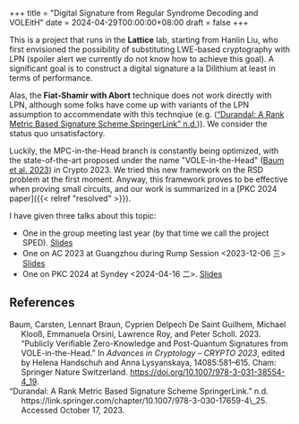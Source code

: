 +++
title = "Digital Signature from Regular Syndrome Decoding and VOLEitH"
date = 2024-04-29T00:00:00+08:00
draft = false
+++

This is a project that runs in the ****Lattice**** lab, starting
from Hanlin Liu, who first envisioned the possibility of substituting
LWE-based cryptography with LPN (spoiler alert we currently do not know
how to achieve this goal). A significant goal is to construct a digital
signature a la Dilithium at least in terms of performance.

Alas, the **Fiat-Shamir with Abort** technique does not work directly with
LPN, although some folks have come up with variants of the LPN assumption
to accommendate with this technqiue (e.g. (<a href="#citeproc_bib_item_2">“Durandal: A Rank Metric Based Signature Scheme SpringerLink” n.d.</a>)). We
consider the status quo unsatisfactory.

Luckily, the MPC-in-the-Head branch is constantly being optimized,
with the state-of-the-art proposed under the name "VOLE-in-the-Head"
(<a href="#citeproc_bib_item_1">Baum et al. 2023</a>) in Crypto 2023. We tried
this new framework on the RSD problem at the first moment. Anyway, this
framework proves to be effective when proving small circuits, and our work
is summarized in a [PKC 2024 paper]({{< relref "resolved" >}}).

I have given three talks about this topic:

-   One in the group meeting last year (by that time we call the project
    SPED). [Slides](/ox-hugo/SPED.pdf)
-   One on AC 2023 at Guangzhou during Rump Session <span class="timestamp-wrapper"><span class="timestamp">&lt;2023-12-06 三&gt;</span></span>
    [Slides](/ox-hugo/ReSolveD-AC23-RumpSession.pdf)
-   One on PKC 2024 at Syndey <span class="timestamp-wrapper"><span class="timestamp">&lt;2024-04-16 二&gt;</span></span>.  [Slides](/ox-hugo/ReSolveD-PKC2024.pdf)

## References

<style>.csl-entry{text-indent: -1.5em; margin-left: 1.5em;}</style><div class="csl-bib-body">
  <div class="csl-entry"><a id="citeproc_bib_item_1"></a>Baum, Carsten, Lennart Braun, Cyprien Delpech De Saint Guilhem, Michael Klooß, Emmanuela Orsini, Lawrence Roy, and Peter Scholl. 2023. “Publicly Verifiable Zero-Knowledge and Post-Quantum Signatures from VOLE-in-the-Head.” In <i>Advances in Cryptology – CRYPTO 2023</i>, edited by Helena Handschuh and Anna Lysyanskaya, 14085:581–615. Cham: Springer Nature Switzerland. <a href="https://doi.org/10.1007/978-3-031-38554-4_19">https://doi.org/10.1007/978-3-031-38554-4_19</a>.</div>
  <div class="csl-entry"><a id="citeproc_bib_item_2"></a>“Durandal: A Rank Metric Based Signature Scheme SpringerLink.” n.d. https://link.springer.com/chapter/10.1007/978-3-030-17659-4\_25. Accessed October 17, 2023.</div>
</div>
